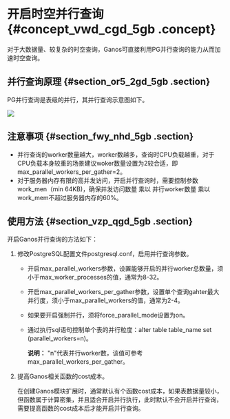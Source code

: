 # 开启时空并行查询 {#concept_vwd_cgd_5gb .concept}

对于大数据量、较复杂的时空查询，Ganos可直接利用PG并行查询的能力从而加速时空查询。

## 并行查询原理 {#section_or5_2gd_5gb .section}

PG并行查询是表级的并行，其并行查询示意图如下。

![](http://static-aliyun-doc.oss-cn-hangzhou.aliyuncs.com/assets/img/124712/156773672738834_zh-CN.png)

## 注意事项 {#section_fwy_nhd_5gb .section}

-   并行查询的worker数量越大，worker数越多，查询时CPU负载越重，对于CPU负载本身较重的场景建议woker数量设置为2较合适，即max\_parallel\_workers\_per\_gather=2。
-   对于服务器内存有限的高并发访问，开启并行查询时，需要控制参数work\_men（min 64KB\)，确保并发访问数量 乘以 并行worker数量 乘以 work\_mem不超过服务器内存的60%。

## 使用方法 {#section_vzp_qgd_5gb .section}

开启Ganos并行查询的方法如下：

1.  修改PostgreSQL配置文件postgresql.conf，启用并行查询参数。
    -   开启max\_parallel\_workers参数，设置能够开启的并行worker总数量，须小于max\_worker\_processes的值，通常为8-32。
    -   开启max\_parallel\_workers\_per\_gather参数，设置单个查询gahter最大并行度，须小于max\_parallel\_workers的值，通常为2-4。
    -   如果要开启强制并行，须将force\_parallel\_mode设置为on。
    -   通过执行sql语句控制单个表的并行粒度：alter table table\_name set \(parallel\_workers=n\)。

        **说明：** "n"代表并行worker数，该值可参考max\_parallel\_workers\_per\_gather。

2.  提高Ganos相关函数的cost成本。

    在创建Ganos模块扩展时，通常默认有个函数cost成本，如果表数据量较小，但函数属于计算密集，并且适合开启并行执行，此时默认不会开启并行查询，需要提高函数的cost成本后才能开启并行查询。


